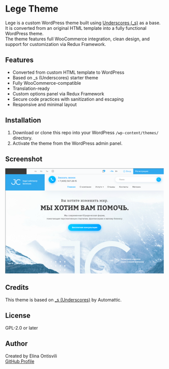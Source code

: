# Lege Theme

Lege is a custom WordPress theme built using [Underscores (_s)](https://underscores.me/) as a base.  
It is converted from an original HTML template into a fully functional WordPress theme.  
The theme features full WooCommerce integration, clean design, and support for customization via Redux Framework.

## Features

- Converted from custom HTML template to WordPress
- Based on _s (Underscores) starter theme
- Fully WooCommerce-compatible
- Translation-ready
- Custom options panel via Redux Framework
- Secure code practices with sanitization and escaping
- Responsive and minimal layout

## Installation

1. Download or clone this repo into your WordPress `/wp-content/themes/` directory.
2. Activate the theme from the WordPress admin panel.

## Screenshot

![Lege Theme Screenshot](screenshot.png)

## Credits

This theme is based on [_s (Underscores)](https://underscores.me/) by Automattic.

## License

GPL-2.0 or later

## Author

Created by Elina Ontisvili  
[GitHub Profile](https://github.com/elinaontisvili)
